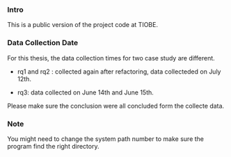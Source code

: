 ### Intro

This is a public version of the project code at TIOBE.

### Data Collection Date

For this thesis, the data collection times for two case study are different.

- rq1 and rq2 :  collected again after refactoring, data collecteded on July 12th.

- rq3: data collected on June 14th and June 15th.

Please make sure the conclusion were all concluded form the collecte data.

### Note

You might need to change the system path number to make sure the program find the right directory. 


